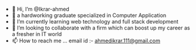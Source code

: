 - 👋 Hi, I’m @Ikrar-ahmed
- 👀 a hardworking graduate specialized in Computer Application
- 🌱 I’m currently learning web technology and full stack development
- 💞️ I’m looking to collaborate with a firm which can boost up my career as a fresher in IT world
- 📫 How to reach me ... email id :- ahmedikrar.111@gmail.com

<!---
Ikrar-ahmed/Ikrar-ahmed is a ✨ special ✨ repository because its `README.md` (this file) appears on your GitHub profile.
You can click the Preview link to take a look at your changes.
--->
